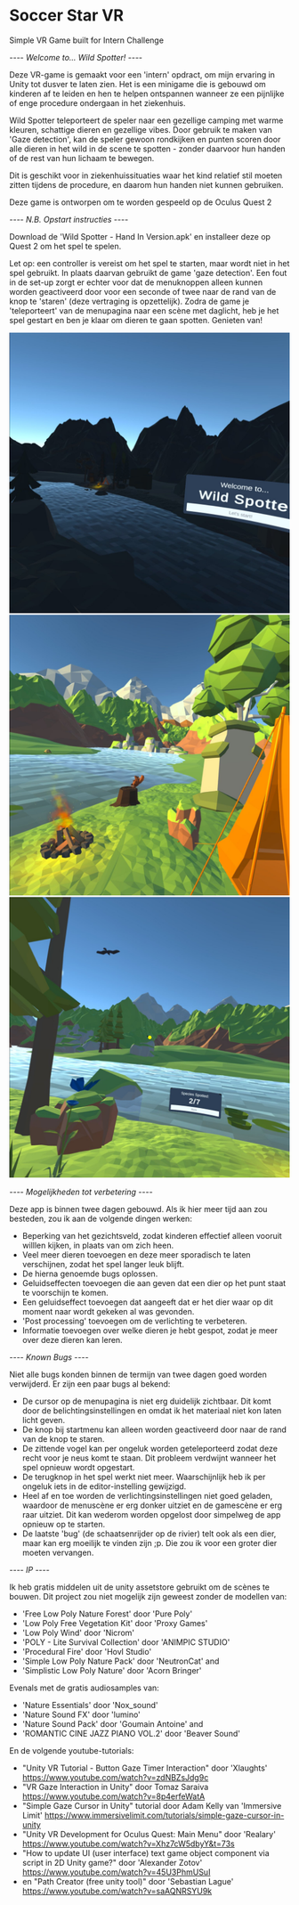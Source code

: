 # Soccer Star VR
Simple VR Game built for Intern Challenge

*---- Welcome to... Wild Spotter! ----*

Deze VR-game is gemaakt voor een 'intern' opdract, om mijn ervaring in Unity tot dusver
te laten zien. Het is een minigame die is gebouwd om kinderen af te leiden en hen te 
helpen ontspannen wanneer ze een pijnlijke of enge procedure ondergaan in het ziekenhuis.

Wild Spotter teleporteert de speler naar een gezellige camping met warme kleuren,
schattige dieren en gezellige vibes. Door gebruik te maken van 'Gaze detection',
kan de speler gewoon rondkijken en punten scoren door alle dieren in het wild in 
de scene te spotten - zonder daarvoor hun handen of de rest van hun lichaam te bewegen.

Dit is geschikt voor in ziekenhuissituaties waar het kind relatief stil moeten zitten 
tijdens de procedure, en daarom hun handen niet kunnen gebruiken.

Deze game is ontworpen om te worden gespeeld op de Oculus Quest 2

*---- N.B. Opstart instructies ----*

Download de 'Wild Spotter - Hand In Version.apk' en installeer deze op Quest 2 om het 
spel te spelen.

Let op: een controller is vereist om het spel te starten, maar wordt niet in het spel 
gebruikt. In plaats daarvan gebruikt de game 'gaze detection'. Een fout in de set-up
zorgt er echter voor dat de menuknoppen alleen kunnen worden geactiveerd door voor een 
seconde of twee naar de rand van de knop te 'staren' (deze vertraging is opzettelijk). 
Zodra de game je 'teleporteert' van de menupagina naar een scène met daglicht, heb je 
het spel gestart en ben je klaar om dieren te gaan spotten. Genieten van!

![alt text](https://github.com/NielsWeggeman/Wild-Spotter/blob/main/Menu%20view.jpg)
![alt text](https://github.com/NielsWeggeman/Wild-Spotter/blob/main/Game%20view%201.jpg)
![alt text](https://github.com/NielsWeggeman/Wild-Spotter/blob/main/Game%20view%202.jpg)


*---- Mogelijkheden tot verbetering ----*

Deze app is binnen twee dagen gebouwd. Als ik hier meer tijd aan zou besteden, zou ik
aan de volgende dingen werken:

- Beperking van het gezichtsveld, zodat kinderen effectief alleen vooruit willlen kijken,
  in plaats van om zich heen.
- Veel meer dieren toevoegen en deze meer sporadisch te laten verschijnen, zodat het spel 
  langer leuk blijft.
- De hierna genoemde bugs oplossen.
- Geluidseffecten toevoegen die aan geven dat een dier op het punt staat te voorschijn te komen.
- Een geluidseffect toevoegen dat aangeeft dat er het dier waar op dit moment naar wordt gekeken
  al was gevonden.
- 'Post processing' toevoegen om de verlichting te verbeteren.
- Informatie toevoegen over welke dieren je hebt gespot, zodat je meer over deze dieren kan leren.
  

*---- Known Bugs ----*

Niet alle bugs konden binnen de termijn van twee dagen goed worden verwijderd. 
Er zijn een paar bugs al bekend:

- De cursor op de menupagina is niet erg duidelijk zichtbaar. Dit komt door de belichtingsinstellingen
  en omdat ik het materiaal niet kon laten licht geven.
- De knop bij startmenu kan alleen worden geactiveerd door naar de rand van de knop te staren.
- De zittende vogel kan per ongeluk worden geteleporteerd zodat deze recht voor je neus komt te staan. 
  Dit probleem verdwijnt wanneer het spel opnieuw wordt opgestart.
- De terugknop in het spel werkt niet meer. Waarschijnlijk heb ik per ongeluk iets in de 
  editor-instelling gewijzigd.
- Heel af en toe worden de verlichtingsinstellingen niet goed geladen, waardoor de menuscène er erg 
  donker uitziet en de gamescène er erg raar uitziet. Dit kan wederom worden opgelost door simpelweg de 
  app opnieuw op te starten.
- De laatste 'bug' (de schaatsenrijder op de rivier) telt ook als een dier, maar kan erg moeilijk te 
  vinden zijn ;p. Die zou ik voor een groter dier moeten vervangen.

*---- IP ----*

Ik heb gratis middelen uit de unity assetstore gebruikt om de scènes te bouwen.
Dit project zou niet mogelijk zijn geweest zonder de modellen van:
- 'Free Low Poly Nature Forest' door 'Pure Poly'
- 'Low Poly Free Vegetation Kit' door 'Proxy Games'
- 'Low Poly Wind' door 'Nicrom'
- 'POLY - Lite Survival Collection' door 'ANIMPIC STUDIO'
- 'Procedural Fire' door 'Hovl Studio'
- 'Simple Low Poly Nature Pack' door 'NeutronCat' and
- 'Simplistic Low Poly Nature' door 'Acorn Bringer'

Evenals met de gratis audiosamples van:
- 'Nature Essentials' door 'Nox_sound'
- 'Nature Sound FX' door 'lumino'
- 'Nature Sound Pack' door 'Goumain Antoine' and
- 'ROMANTIC CINE JAZZ PIANO VOL.2' door 'Beaver Sound'

En de volgende youtube-tutorials:
- "Unity VR Tutorial - Button Gaze Timer Interaction" door 'Xlaughts'
  https://www.youtube.com/watch?v=zdNBZsJdg9c
- "VR Gaze Interaction in Unity" door Tomaz Saraiva
  https://www.youtube.com/watch?v=8p4erfeWatA
- "Simple Gaze Cursor in Unity" tutorial door Adam Kelly van 'Immersive Limit'
  https://www.immersivelimit.com/tutorials/simple-gaze-cursor-in-unity
- "Unity VR Development for Oculus Quest: Main Menu" door 'Realary'
  https://www.youtube.com/watch?v=Xhz7cW5dbyY&t=73s
- "How to update UI (user interface) text game object component via script in
  2D Unity game?" door 'Alexander Zotov'
  https://www.youtube.com/watch?v=45U3PhmUSuI
- en "Path Creator (free unity tool)" door 'Sebastian Lague'
  https://www.youtube.com/watch?v=saAQNRSYU9k
  
